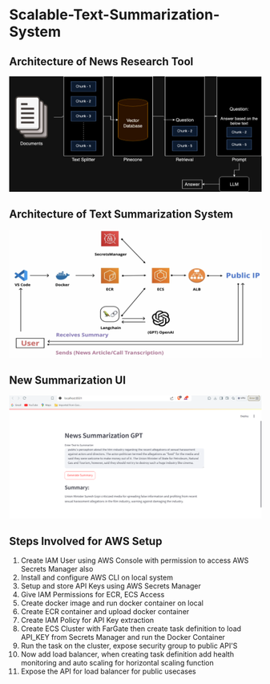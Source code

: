 # Scalable-Text-Summarization-System

## Architecture of News Research Tool
<img src="/assets/News_Research_Tool.drawio.png">

## Architecture of Text Summarization System
<img src="/assets/news_summary.png">

## New Summarization UI
<img src="/assets/news_summary_ui.PNG">

## Steps Involved for AWS Setup
1) Create IAM User using AWS Console with permission to access AWS Secrets Manager also
2) Install and configure AWS CLI on local system
3) Setup and store API Keys using AWS Secrets Manager
4) Give IAM Permissions for ECR, ECS Access
5) Create docker image and run docker container on local
6) Create ECR container and upload docker container
7) Create IAM Policy for API Key extraction
8) Create ECS Cluster with FarGate then create task definition to load API_KEY from Secrets Manager and run the Docker Container
9) Run the task on the cluster, expose security group to public API'S
10) Now add load balancer, when creating task definition add health monitoring and auto scaling for horizontal scaling function
11) Expose the API for load balancer for public usecases

